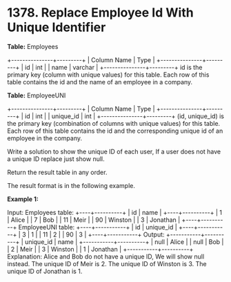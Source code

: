 # 1378. Replace Employee Id With Unique Identifier

**Table:** Employees

+---------------+---------+
| Column Name | Type |
+---------------+---------+
| id | int |
| name | varchar |
+---------------+---------+
id is the primary key (column with unique values) for this table.
Each row of this table contains the id and the name of an employee in a company.

**Table:** EmployeeUNI

+---------------+---------+
| Column Name | Type |
+---------------+---------+
| id | int |
| unique_id | int |
+---------------+---------+
(id, unique_id) is the primary key (combination of columns with unique values) for this table.
Each row of this table contains the id and the corresponding unique id of an employee in the company.

Write a solution to show the unique ID of each user, If a user does not have a unique ID replace just show null.

Return the result table in any order.

The result format is in the following example.

**Example 1:**

Input:
Employees table:
+----+----------+
| id | name |
+----+----------+
| 1 | Alice |
| 7 | Bob |
| 11 | Meir |
| 90 | Winston |
| 3 | Jonathan |
+----+----------+
EmployeeUNI table:
+----+-----------+
| id | unique_id |
+----+-----------+
| 3 | 1 |
| 11 | 2 |
| 90 | 3 |
+----+-----------+
Output:
+-----------+----------+
| unique_id | name |
+-----------+----------+
| null | Alice |
| null | Bob |
| 2 | Meir |
| 3 | Winston |
| 1 | Jonathan |
+-----------+----------+
Explanation:
Alice and Bob do not have a unique ID, We will show null instead.
The unique ID of Meir is 2.
The unique ID of Winston is 3.
The unique ID of Jonathan is 1.
